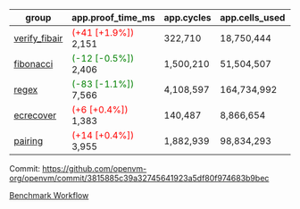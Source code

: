 | group | app.proof_time_ms | app.cycles | app.cells_used | leaf.proof_time_ms | leaf.cycles | leaf.cells_used |
| -- | -- | -- | -- | -- | -- | -- |
| [verify_fibair](https://github.com/openvm-org/openvm/blob/benchmark-results/benchmarks-pr/1982/verify_fibair-3815885c39a32745641923a5df80f974683b9bec.md) |<span style='color: red'>(+41 [+1.9%])</span> 2,151 |  322,710 |  18,750,444 |- | - | - |
| [fibonacci](https://github.com/openvm-org/openvm/blob/benchmark-results/benchmarks-pr/1982/fibonacci-3815885c39a32745641923a5df80f974683b9bec.md) |<span style='color: green'>(-12 [-0.5%])</span> 2,406 |  1,500,210 |  51,504,507 |- | - | - |
| [regex](https://github.com/openvm-org/openvm/blob/benchmark-results/benchmarks-pr/1982/regex-3815885c39a32745641923a5df80f974683b9bec.md) |<span style='color: green'>(-83 [-1.1%])</span> 7,566 |  4,108,597 |  164,734,992 |- | - | - |
| [ecrecover](https://github.com/openvm-org/openvm/blob/benchmark-results/benchmarks-pr/1982/ecrecover-3815885c39a32745641923a5df80f974683b9bec.md) |<span style='color: red'>(+6 [+0.4%])</span> 1,383 |  140,487 |  8,866,654 |- | - | - |
| [pairing](https://github.com/openvm-org/openvm/blob/benchmark-results/benchmarks-pr/1982/pairing-3815885c39a32745641923a5df80f974683b9bec.md) |<span style='color: red'>(+14 [+0.4%])</span> 3,955 |  1,882,939 |  98,834,293 |- | - | - |


Commit: https://github.com/openvm-org/openvm/commit/3815885c39a32745641923a5df80f974683b9bec

[Benchmark Workflow](https://github.com/openvm-org/openvm/actions/runs/17092933508)
